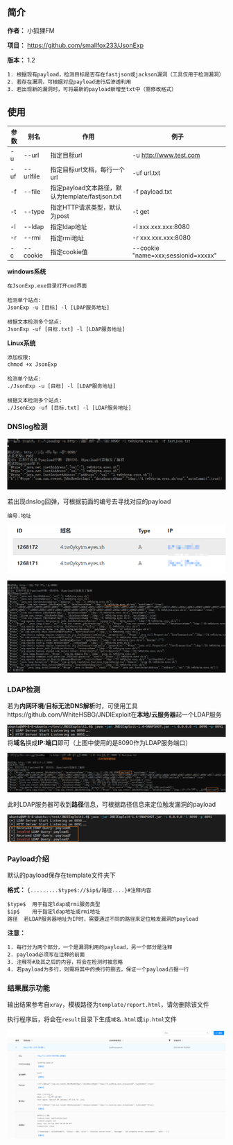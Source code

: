 ## 简介

**作者：** 小狐狸FM

**项目：** https://github.com/smallfox233/JsonExp

**版本：** 1.2

```
1. 根据现有payload，检测目标是否存在fastjson或jackson漏洞（工具仅用于检测漏洞）
2. 若存在漏洞，可根据对应payload进行后渗透利用
3. 若出现新的漏洞时，可将最新的payload新增至txt中（需修改格式）
```

## 使用

| 参数 | 别名      | 作用                                             | 例子                                |
| ---- | --------- | ------------------------------------------------ | ----------------------------------- |
| -u   | --url     | 指定目标url                                      | -u http://www.test.com              |
| -uf  | --urlfile | 指定目标url文档，每行一个url                     | -uf url.txt                         |
| -f   | --file    | 指定payload文本路径，默认为template/fastjson.txt | -f payload.txt                      |
| -t   | --type    | 指定HTTP请求类型，默认为post                     | -t get                              |
| -l   | --ldap    | 指定ldap地址                                     | -l xxx.xxx.xxx:8080                 |
| -r   | --rmi     | 指定rmi地址                                      | -r xxx.xxx.xxx:8080                 |
| -c   | --cookie  | 指定cookie值                                     | --cookie "name=xxx;sessionid=xxxxx" |

**windows系统**

```
在JsonExp.exe目录打开cmd界面

检测单个站点:
JsonExp -u [目标] -l [LDAP服务地址]

根据文本检测多个站点:
JsonExp -uf [目标.txt] -l [LDAP服务地址]
```

**Linux系统**

```
添加权限:
chmod +x JsonExp

检测单个站点:
./JsonExp -u [目标] -l [LDAP服务地址]

根据文本检测多个站点:
./JsonExp -uf [目标.txt] -l [LDAP服务地址]
```



### DNSlog检测

![](img/1.png)

若出现dnslog回弹，可根据前面的编号去寻找对应的payload

```
编号.地址
```



![](img/2.png)

![](img/3.png)

### LDAP检测

若为**内网环境**/**目标无法DNS解析**时，可使用工具https://github.com/WhiteHSBG/JNDIExploit在**本地/云服务器**起一个LDAP服务

![](img/4.png)将**域名**换成**IP:端口**即可（上图中使用的是8090作为LDAP服务端口）

![](img/5.png)

此时LDAP服务器可收到**路径**信息，可根据路径信息来定位触发漏洞的payload

![](img/6.png)

### Payload介绍

默认的payload保存在template文件夹下

**格式：** `{.........$type$://$ip$/路径....}#注释内容`

```
$type$	用于指定ldap或rmi服务类型
$ip$	用于指定ldap地址或rmi地址
路径	若LDAP服务器地址为IP时，需要通过不同的路径来定位触发漏洞的payload
```

**注意：**

```
1. 每行分为两个部分，一个是漏洞利用的payload，另一个部分是注释
2. payload必须写在注释的前面
3. 注释符#及其之后的内容，将会在检测时被忽略
4. 若payload为多行，则需将其中的换行符删去，保证一个payload占据一行
```

### 结果展示功能

输出结果参考自`xray`，模板路径为`template/report.html`，请勿删除该文件

执行程序后，将会在`result`目录下生成`域名.html`或`ip.html`文件

![](img/7.png)
